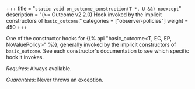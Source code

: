 +++
title = "`static void on_outcome_construction(T *, U &&) noexcept`"
description = "(>= Outcome v2.2.0) Hook invoked by the implicit constructors of `basic_outcome`."
categories = ["observer-policies"]
weight = 450
+++

One of the constructor hooks for {{% api "basic_outcome<T, EC, EP, NoValuePolicy>" %}}, generally invoked by the implicit constructors of `basic_outcome`. See each constructor's documentation to see which specific hook it invokes.

*Requires*: Always available.

*Guarantees*: Never throws an exception.
